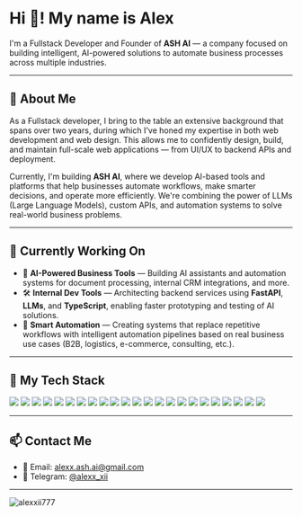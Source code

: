 # Hi 👋! My name is Alex

I'm a Fullstack Developer and Founder of **ASH AI** — a company focused on building intelligent, AI-powered solutions to automate business processes across multiple industries.

---

## 🧠 About Me

As a Fullstack developer, I bring to the table an extensive background that spans over two years, during which I've honed my expertise in both web development and web design. This allows me to confidently design, build, and maintain full-scale web applications — from UI/UX to backend APIs and deployment.

Currently, I'm building **ASH AI**, where we develop AI-based tools and platforms that help businesses automate workflows, make smarter decisions, and operate more efficiently. We're combining the power of LLMs (Large Language Models), custom APIs, and automation systems to solve real-world business problems.

---

## 🚀 Currently Working On

- 🧠 **AI-Powered Business Tools** — Building AI assistants and automation systems for document processing, internal CRM integrations, and more.
- 🛠 **Internal Dev Tools** — Architecting backend services using **FastAPI**, **LLMs**, and **TypeScript**, enabling faster prototyping and testing of AI solutions.
- 🤖 **Smart Automation** — Creating systems that replace repetitive workflows with intelligent automation pipelines based on real business use cases (B2B, logistics, e-commerce, consulting, etc.).

---

## 🧰 My Tech Stack

<p align="left">
  <!-- Frontend -->
  <img src="https://img.shields.io/badge/-JavaScript-000?style=flat&logo=javascript&logoColor=F7DF1E" />
  <img src="https://img.shields.io/badge/-TypeScript-000?style=flat&logo=typescript&logoColor=3178C6" />
  <img src="https://img.shields.io/badge/-React-000?style=flat&logo=react&logoColor=61DAFB" />
  <img src="https://img.shields.io/badge/-Next.js-000?style=flat&logo=next.js&logoColor=ffffff" />
  <img src="https://img.shields.io/badge/-Vue.js-000?style=flat&logo=vue.js&logoColor=4FC08D" />
  <img src="https://img.shields.io/badge/-Astro-000?style=flat&logo=astro&logoColor=ffffff" />
  <img src="https://img.shields.io/badge/-HTML5-000?style=flat&logo=html5&logoColor=E34F26" />
  <img src="https://img.shields.io/badge/-CSS3-000?style=flat&logo=css3&logoColor=1572B6" />
  <img src="https://img.shields.io/badge/-Sass-000?style=flat&logo=sass&logoColor=CC6699" />
  <img src="https://img.shields.io/badge/-Tailwind-000?style=flat&logo=tailwindcss&logoColor=38B2AC" />
  <img src="https://img.shields.io/badge/-Figma-000?style=flat&logo=figma&logoColor=F24E1E" />

  <!-- Backend -->
  <img src="https://img.shields.io/badge/-Node.js-000?style=flat&logo=node.js&logoColor=339933" />
  <img src="https://img.shields.io/badge/-Express.js-000?style=flat&logo=express&logoColor=ffffff" />
  <img src="https://img.shields.io/badge/-Python-000?style=flat&logo=python&logoColor=3776AB" />
  <img src="https://img.shields.io/badge/-FastAPI-000?style=flat&logo=fastapi&logoColor=009688" />
  <img src="https://img.shields.io/badge/-PostgreSQL-000?style=flat&logo=postgresql&logoColor=4169E1" />
  <img src="https://img.shields.io/badge/-MongoDB-000?style=flat&logo=mongodb&logoColor=47A248" />
  <img src="https://img.shields.io/badge/-Redis-000?style=flat&logo=redis&logoColor=DC382D" />

  <!-- DevOps & Tools -->
  <img src="https://img.shields.io/badge/-Docker-000?style=flat&logo=docker&logoColor=2496ED" />
  <img src="https://img.shields.io/badge/-Git-000?style=flat&logo=git&logoColor=F05032" />
  <img src="https://img.shields.io/badge/-Postman-000?style=flat&logo=postman&logoColor=FF6C37" />
  <img src="https://img.shields.io/badge/-Vercel-000?style=flat&logo=vercel&logoColor=ffffff" />
  <img src="https://img.shields.io/badge/-Linux-000?style=flat&logo=linux&logoColor=FCC624" />
</p>

---

## 📫 Contact Me

- 📨 Email: alexx.ash.ai@gmail.com  
- 💬 Telegram: [@alexx_xii](https://t.me/alexx_xii)

---

<p align="left">
  <img src="https://komarev.com/ghpvc/?username=alexxii777&label=Profile%20views&color=0e75b6&style=flat" alt="alexxii777" />
</p>
